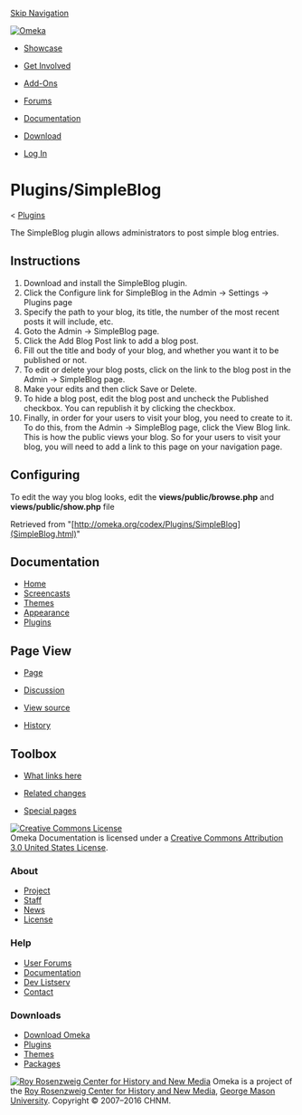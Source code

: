 <div id="wrap">

[Skip Navigation](SimpleBlog.html#content)
<div id="header">

<div class="padding">

<span
id="logo">[![Omeka](http://omeka.org/ui/i/logo-horizontal-288px.gif)](../../index.html)</span>
<div id="search-form">

</div>

-   <div id="nav-showcase">

    </div>

    [Showcase](../../showcase.1.html)
-   <div id="nav-involved">

    </div>

    [Get Involved](../../index.html%3Fp=124.html)
-   <div id="nav-addons">

    </div>

    [Add-Ons](../../add-ons.1.html)
-   <div id="nav-forums">

    </div>

    [Forums](../../forums/topic/mysqli-stmt.bind-result.html)
-   <div id="nav-documentation">

    </div>

    [Documentation](http://omeka.org/codex/)
-   <div id="nav-download">

    </div>

    [Download](../../download.1.html)

</div>

</div>

<div id="content">

<div class="padding">

<div id="user-meta">

-   <div id="pt-login">

    </div>

    [Log
    In](http://omeka.org/c/index.php?title=Special:UserLogin&returnto=Plugins/SimpleBlog)

</div>

Plugins/SimpleBlog
==================

<div id="contentSub">

<span class="subpages">&lt; [Plugins](../Plugins.html "Plugins")</span>

</div>

<div id="primary">

The SimpleBlog plugin allows administrators to post simple blog entries.

<span id="Instructions" class="mw-headline"> Instructions </span>
-----------------------------------------------------------------

1.  Download and install the SimpleBlog plugin.
2.  Click the Configure link for SimpleBlog in the Admin -&gt; Settings
    -&gt; Plugins page
3.  Specify the path to your blog, its title, the number of the most
    recent posts it will include, etc.
4.  Goto the Admin -&gt; SimpleBlog page.
5.  Click the Add Blog Post link to add a blog post.
6.  Fill out the title and body of your blog, and whether you want it to
    be published or not.
7.  To edit or delete your blog posts, click on the link to the blog
    post in the Admin -&gt; SimpleBlog page.
8.  Make your edits and then click Save or Delete.
9.  To hide a blog post, edit the blog post and uncheck the
    Published checkbox. You can republish it by clicking the checkbox.
10. Finally, in order for your users to visit your blog, you need to
    create to it. To do this, from the Admin -&gt; SimpleBlog page,
    click the View Blog link. This is how the public views your blog. So
    for your users to visit your blog, you will need to add a link to
    this page on your navigation page.

<span id="Configuring" class="mw-headline"> Configuring </span>
---------------------------------------------------------------

To edit the way you blog looks, edit the **views/public/browse.php** and
**views/public/show.php** file

<div class="printfooter">

Retrieved from
"[http://omeka.org/codex/Plugins/SimpleBlog](SimpleBlog.html)"

</div>

<div id="catlinks" class="catlinks catlinks-allhidden">

</div>

</div>

<div id="secondary">

<div class="portlet">

Documentation
-------------

-   [Home](http://omeka.org/codex/)
-   [Screencasts](http://omeka.org/codex/Screencasts)
-   [Themes](http://omeka.org/codex/Managing_Themes_2.0)
-   [Appearance](http://omeka.org/codex/Managing_Appearance_2.0)
-   [Plugins](http://omeka.org/codex/Plugins2.0)

</div>

<div class="portlet">

Page View
---------

-   <div id="nav-page">

    </div>

    [Page](SimpleBlog.html)
-   <div id="nav-discussion">

    </div>

    [Discussion](http://omeka.org/c/index.php?title=Talk:Plugins/SimpleBlog&action=edit&redlink=1)
-   <div id="nav-view_source">

    </div>

    [View
    source](http://omeka.org/c/index.php?title=Plugins/SimpleBlog&action=edit)
-   <div id="nav-history">

    </div>

    [History](http://omeka.org/c/index.php?title=Plugins/SimpleBlog&action=history)

</div>

<div id="wiki-toolbox" class="portlet">

Toolbox
-------

-   <div id="t-whatlinkshere">

    </div>

    [What links here](../Special:WhatLinksHere/Plugins/SimpleBlog.html)
-   <div id="t-recentchangeslinked">

    </div>

    [Related
    changes](../Special:RecentChangesLinked/Plugins/SimpleBlog.html)
-   <div id="t-specialpages">

    </div>

    [Special pages](http://omeka.org/codex/Special:SpecialPages)

</div>

[![Creative Commons
License](https://i.creativecommons.org/l/by/3.0/us/88x31.png)](http://creativecommons.org/licenses/by/3.0/us/)\
Omeka Documentation is licensed under a [Creative Commons Attribution
3.0 United States
License](http://creativecommons.org/licenses/by/3.0/us/).

</div>

</div>

</div>

<div id="footer">

<div class="padding">

<div id="sitemap">

<div class="section">

### About

-   [Project](../../index.html%3Fp=2.html)
-   [Staff](../../index.html%3Fp=3.html)
-   [News](../../blog.1.html)
-   [License](http://www.gnu.org/copyleft/gpl.html)

</div>

<div class="section">

### Help

-   [User Forums](../../forums/topic/mysqli-stmt.bind-result.html)
-   [Documentation](http://omeka.org/codex/)
-   [Dev Listserv](http://groups.google.com/group/omeka-dev)
-   [Contact](http://omeka.org/contact/)

</div>

<div class="section">

### Downloads

-   [Download Omeka](../../download.1.html)
-   [Plugins](../../plugins.html)
-   [Themes](../../download/themes/index.html)
-   [Packages](../../index.html%3Fp=222.html)

</div>

</div>

<div id="chnm-meta">

<span id="chnm-logo">[![Roy Rosenzweig Center for History and New
Media](http://omeka.org/ui/i/rrchnm-logo-regular.gif)](http://chnm.gmu.edu)</span>
Omeka is a project of the [Roy Rosenzweig Center for History and New
Media](http://chnm.gmu.edu), [George Mason
University](http://www.gmu.edu). Copyright © 2007–2016 CHNM.

</div>

</div>

</div>

</div>
